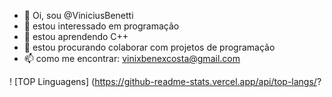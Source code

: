 - 👋 Oi, sou @ViniciusBenetti
- 👀 estou interessado em programação
- 🌱 estou aprendendo C++
- 💞️ estou procurando colaborar com projetos de programação
- 📫 como me encontrar: vinixbenexcosta@gmail.com

! [TOP Linguagens] (https://github-readme-stats.vercel.app/api/top-langs/?
<!---

--->
